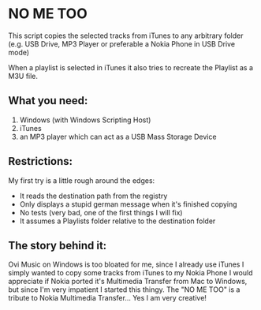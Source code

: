 NO ME TOO
=========

This script copies the selected tracks from iTunes to any arbitrary folder (e.g. USB Drive, MP3 Player or preferable a Nokia Phone in USB Drive mode) 

When a playlist is selected in iTunes it also tries to recreate the Playlist as a M3U file.

What you need:
--------------
1. Windows (with Windows Scripting Host)
2. iTunes
3. an MP3 player which can act as a USB Mass Storage Device

Restrictions:
-------------
My first try is a little rough around the edges:
*  It reads the destination path from the registry
*  Only displays a stupid german message when it's finished copying
*  No tests (very bad, one of the first things I will fix)
*  It assumes a Playlists folder relative to the destination folder

The story behind it:
--------------------
Ovi Music on Windows is too bloated for me, since I already use iTunes I simply wanted to copy some tracks from iTunes to my Nokia Phone
I would appreciate if Nokia ported it's Multimedia Transfer from Mac to Windows, but since I'm very impatient I started this thingy.
The "NO ME TOO" is a tribute to Nokia Multimedia Transfer... Yes I am very creative!  
